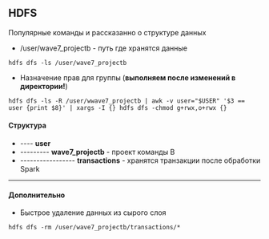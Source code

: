## HDFS

Популярные команды и рассказанно о структуре данных

- /user/wave7_projectb - путь где хранятся данные

```
hdfs dfs -ls /user/wave7_projectb
```
- Назначение прав для группы (**выполняем после изменений в директории!**)
```
hdfs dfs -ls -R /user/wwave7_projectb | awk -v user="$USER" '$3 == user {print $8}' | xargs -I {} hdfs dfs -chmod g+rwx,o+rwx {}
```
#### Cтруктура

- ---- **user**
- --------- **wave7_projectb** - проект команды B
- ----------------- **transactions** - хранятся транзакции после обработки Spark

------------------
#### Дополнительно

- Быстрое удаление данных из сырого слоя
```
hdfs dfs -rm /user/wave7_projectb/transactions/*
```